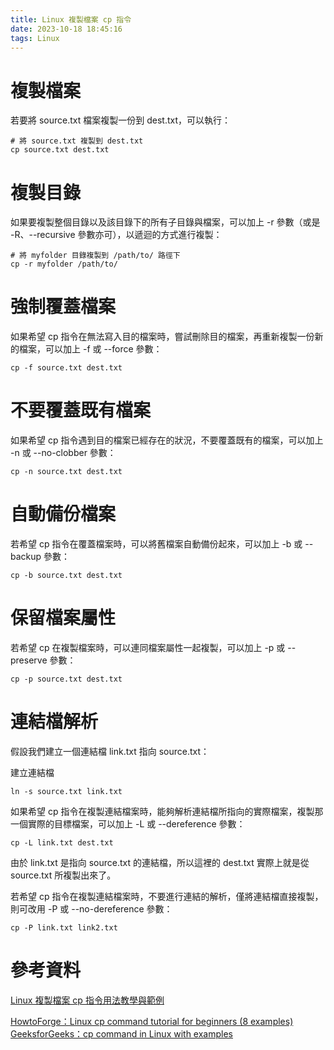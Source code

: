 ```yaml
---
title: Linux 複製檔案 cp 指令
date: 2023-10-18 18:45:16
tags: Linux
---
```


# 複製檔案
若要將 source.txt 檔案複製一份到 dest.txt，可以執行：
```
# 將 source.txt 複製到 dest.txt
cp source.txt dest.txt
```
# 複製目錄
如果要複製整個目錄以及該目錄下的所有子目錄與檔案，可以加上 -r 參數（或是 -R、--recursive 參數亦可），以遞迴的方式進行複製：

```
# 將 myfolder 目錄複製到 /path/to/ 路徑下
cp -r myfolder /path/to/
```
# 強制覆蓋檔案
如果希望 cp 指令在無法寫入目的檔案時，嘗試刪除目的檔案，再重新複製一份新的檔案，可以加上 -f 或 --force 參數：

```
cp -f source.txt dest.txt
```

# 不要覆蓋既有檔案
如果希望 cp 指令遇到目的檔案已經存在的狀況，不要覆蓋既有的檔案，可以加上 -n 或 --no-clobber 參數：
```
cp -n source.txt dest.txt
```

# 自動備份檔案
若希望 cp 指令在覆蓋檔案時，可以將舊檔案自動備份起來，可以加上 -b 或 --backup 參數：
```
cp -b source.txt dest.txt
```

# 保留檔案屬性
若希望 cp 在複製檔案時，可以連同檔案屬性一起複製，可以加上 -p 或 --preserve 參數：
```
cp -p source.txt dest.txt
```
# 連結檔解析

假設我們建立一個連結檔 link.txt 指向 source.txt：

建立連結檔
```
ln -s source.txt link.txt
```
如果希望 cp 指令在複製連結檔案時，能夠解析連結檔所指向的實際檔案，複製那一個實際的目標檔案，可以加上 -L 或 --dereference 參數：

```
cp -L link.txt dest.txt
```
由於 link.txt 是指向 source.txt 的連結檔，所以這裡的 dest.txt 實際上就是從 source.txt 所複製出來了。

若希望 cp 指令在複製連結檔案時，不要進行連結的解析，僅將連結檔直接複製，則可改用 -P 或 --no-dereference 參數：
```
cp -P link.txt link2.txt
```


# 參考資料
[Linux 複製檔案 cp 指令用法教學與範例](https://blog.gtwang.org/linux/linux-cp-command-copy-files-and-directories-tutorial/)

[HowtoForge：Linux cp command tutorial for beginners (8 examples)](https://www.howtoforge.com/linux-cp-command/)
[GeeksforGeeks：cp command in Linux with examples](https://www.geeksforgeeks.org/cp-command-linux-examples/)
